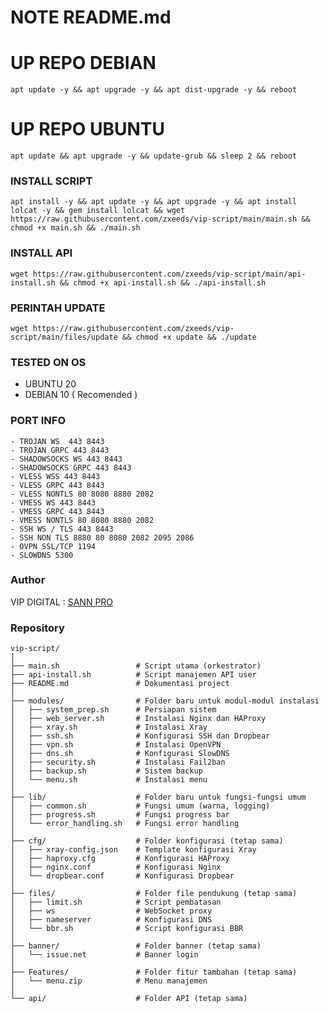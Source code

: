 # NOTE README.md

# UP REPO DEBIAN

<pre><code>apt update -y && apt upgrade -y && apt dist-upgrade -y && reboot</code></pre>

# UP REPO UBUNTU

<pre><code>apt update && apt upgrade -y && update-grub && sleep 2 && reboot</pre></code>

### INSTALL SCRIPT

<pre><code>apt install -y && apt update -y && apt upgrade -y && apt install lolcat -y && gem install lolcat && wget https://raw.githubusercontent.com/zxeeds/vip-script/main/main.sh && chmod +x main.sh && ./main.sh
</code></pre>

### INSTALL API

<pre><code>wget https://raw.githubusercontent.com/zxeeds/vip-script/main/api-install.sh && chmod +x api-install.sh && ./api-install.sh
</code></pre>

### PERINTAH UPDATE

<pre><code>wget https://raw.githubusercontent.com/zxeeds/vip-script/main/files/update && chmod +x update && ./update</code></pre>

### TESTED ON OS

- UBUNTU 20
- DEBIAN 10 ( Recomended )

### PORT INFO

```
- TROJAN WS  443 8443
- TROJAN GRPC 443 8443
- SHADOWSOCKS WS 443 8443
- SHADOWSOCKS GRPC 443 8443
- VLESS WSS 443 8443
- VLESS GRPC 443 8443
- VLESS NONTLS 80 8080 8880 2082
- VMESS WS 443 8443
- VMESS GRPC 443 8443
- VMESS NONTLS 80 8080 8880 2082
- SSH WS / TLS 443 8443
- SSH NON TLS 8880 80 8080 2082 2095 2086
- OVPN SSL/TCP 1194
- SLOWDNS 5300
```

### Author

VIP DIGITAL :
<a href="https://t.me/sannpro" target=”_blank”>SANN PRO</a><br>

### Repository

```
vip-script/
│
├── main.sh                 # Script utama (orkestrator)
├── api-install.sh          # Script manajemen API user
├── README.md               # Dokumentasi project
│
├── modules/                # Folder baru untuk modul-modul instalasi
│   ├── system_prep.sh      # Persiapan sistem
│   ├── web_server.sh       # Instalasi Nginx dan HAProxy
│   ├── xray.sh             # Instalasi Xray
│   ├── ssh.sh              # Konfigurasi SSH dan Dropbear
│   ├── vpn.sh              # Instalasi OpenVPN
│   ├── dns.sh              # Konfigurasi SlowDNS
│   ├── security.sh         # Instalasi Fail2ban
│   ├── backup.sh           # Sistem backup
│   └── menu.sh             # Instalasi menu
│
├── lib/                    # Folder baru untuk fungsi-fungsi umum
│   ├── common.sh           # Fungsi umum (warna, logging)
│   ├── progress.sh         # Fungsi progress bar
│   └── error_handling.sh   # Fungsi error handling
│
├── cfg/                    # Folder konfigurasi (tetap sama)
│   ├── xray-config.json    # Template konfigurasi Xray
│   ├── haproxy.cfg         # Konfigurasi HAProxy
│   ├── nginx.conf          # Konfigurasi Nginx
│   └── dropbear.conf       # Konfigurasi Dropbear
│
├── files/                  # Folder file pendukung (tetap sama)
│   ├── limit.sh            # Script pembatasan
│   ├── ws                  # WebSocket proxy
│   ├── nameserver          # Konfigurasi DNS
│   └── bbr.sh              # Script konfigurasi BBR
│
├── banner/                 # Folder banner (tetap sama)
│   └── issue.net           # Banner login
│
├── Features/               # Folder fitur tambahan (tetap sama)
│   └── menu.zip            # Menu manajemen
│
└── api/                    # Folder API (tetap sama)
```
